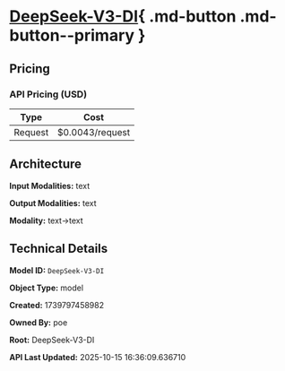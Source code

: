 # [DeepSeek-V3-DI](https://poe.com/DeepSeek-V3-DI){ .md-button .md-button--primary }

## Pricing

### API Pricing (USD)

| Type | Cost |
|------|------|
| Request | $0.0043/request |

## Architecture

**Input Modalities:** text

**Output Modalities:** text

**Modality:** text->text


## Technical Details

**Model ID:** `DeepSeek-V3-DI`

**Object Type:** model

**Created:** 1739797458982

**Owned By:** poe

**Root:** DeepSeek-V3-DI

**API Last Updated:** 2025-10-15 16:36:09.636710
